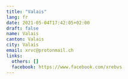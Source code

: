 ```yaml
---
title: "Valais"
lang: fr
date: 2021-05-04T17:42:05+02:00
draft: false
name: Valais
canton: Valais
city: Valais
email: xrvc@protonmail.ch
links:
  others: []
  facebook: https://www.facebook.com/xrebvs
---
```


